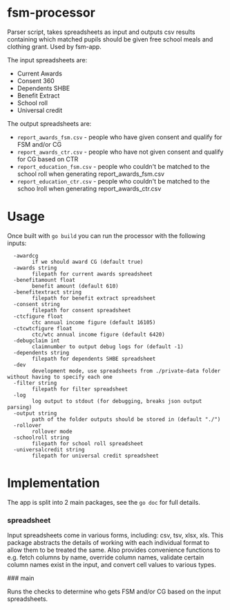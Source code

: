 # fsm-processor

Parser script, takes spreadsheets as input and outputs csv results containing which matched pupils should be given free school meals and clothing grant. Used by fsm-app.

The input spreadsheets are:
- Current Awards
- Consent 360
- Dependents SHBE
- Benefit Extract
- School roll
- Universal credit

The output spreadsheets are:
- `report_awards_fsm.csv` - people who have given consent and qualify for FSM and/or CG
- `report_awards_ctr.csv` - people who have not given consent and qualify for CG based on CTR
- `report_education_fsm.csv` - people who couldn't be matched to the school roll when generating report_awards_fsm.csv
- `report_education_ctr.csv` - people who couldn't be matched to the schoo lroll when generating report_awards_ctr.csv

# Usage

Once built with `go build` you can run the processor with the following inputs:
```
  -awardcg
    	if we should award CG (default true)
  -awards string
    	filepath for current awards spreadsheet
  -benefitamount float
    	benefit amount (default 610)
  -benefitextract string
    	filepath for benefit extract spreadsheet
  -consent string
    	filepath for consent spreadsheet
  -ctcfigure float
    	ctc annual income figure (default 16105)
  -ctcwtcfigure float
    	ctc/wtc annual income figure (default 6420)
  -debugclaim int
    	claimnumber to output debug logs for (default -1)
  -dependents string
    	filepath for dependents SHBE spreadsheet
  -dev
    	development mode, use spreadsheets from ./private-data folder without having to specify each one
  -filter string
    	filepath for filter spreadsheet
  -log
    	log output to stdout (for debugging, breaks json output parsing)
  -output string
    	path of the folder outputs should be stored in (default "./")
  -rollover
    	rollover mode
  -schoolroll string
    	filepath for school roll spreadsheet
  -universalcredit string
    	filepath for universal credit spreadsheet
 ```

# Implementation

The app is split into 2 main packages, see the `go doc` for full details.

### spreadsheet

Input spreadsheets come in various forms, including: csv, tsv, xlsx, xls. This package abstracts the details of working with each individual format to allow them to be treated the same. Also provides convenience functions to e.g. fetch columns by name, override column names, validate certain column names exist in the input, and convert cell values to various types.

### main

Runs the checks to determine who gets FSM and/or CG based on the input spreadsheets.
